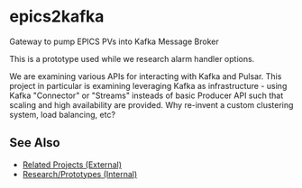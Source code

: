 # epics2kafka
Gateway to pump EPICS PVs into Kafka Message Broker

This is a prototype used while we research alarm handler options.

We are examining various APIs for interacting with Kafka and Pulsar.  This project in particular is examining leveraging Kafka as infrastructure - using Kafka "Connector" or "Streams" insteads of basic Producer API such that scaling and high availability are provided.  Why re-invent a custom clustering system, load balancing, etc?

## See Also
   - [Related Projects (External)](https://github.com/JeffersonLab/epics2pulsar/wiki/Related-Projects-(External))
   - [Research/Prototypes (Internal)](https://github.com/JeffersonLab/epics2pulsar/wiki/Research-Prototype-Projects-(Internal))
